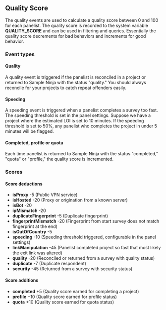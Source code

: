 ## Quality Score

The quality events are used to calculate a quality score between 0 and 100 for each panelist. The quality score is recorded to the system variable **QUALITY_SCORE** and can be used in filtering and queries. Essentially the quality score decrements for bad behaviors and increments for good behavior.

### Event types

#### Quality
A quality event is triggered if the panelist is reconciled in a project or returned to Sample Ninja with the status "quality." You should always reconcile for your projects to catch repeat offenders easily.

#### Speeding
A speeding event is triggered when a panelist completes a survey too fast. The speeding threshold is set in the panel settings. Suppose we have a project where the estimated LOI is set to 10 minutes. If the speeding threshold is set to 50%, any panelist who completes the project in under 5 minutes will be flagged.

#### Completed, profile or quota
Each time panelist is returned to Sample Ninja with the status "completed," "quota" or "profile," the quality score is incremented.

### Scores

#### Score deductions
- **isProxy** -5 (Public VPN service)
- **isHosted** -20 (Proxy or origination from a known server)
- **isBot** -20
- **ipMismatch** -20
- **duplicateFingerprint** -5 (Duplicate fingerprint)
- **fingerprintMismatch** -20 (Fingerprint from start survey does not match fingerprint at the end)
- **isOutOfCountry** -5
- **speeding** -10 (Speeding threshold triggered, configurable in the panel settings)
- **linkManipulation** -45 (Panelist completed project so fast that most likely the exit link was altered)
- **quality** -20 (Reconciled or returned from a survey with quality status)
- **duplicate** -7 (Duplicate respondent)
- **security** -45 (Returned from a survey with security status)

#### Score additions
- **completed** +5 (Quality score earned for completing a project)
- **profile** +10 (Quality score earned for profile status)
- **quota** +10 (Quality score earned for quota status)


